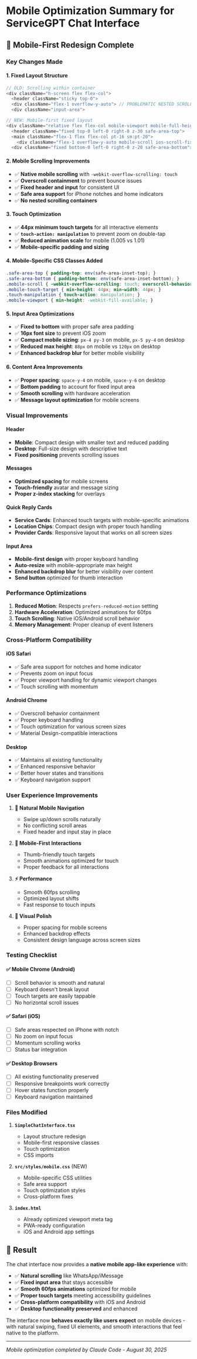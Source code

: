 # Mobile Optimization Summary for ServiceGPT Chat Interface

## 🚀 **Mobile-First Redesign Complete**

### **Key Changes Made**

#### 1. **Fixed Layout Structure**
```typescript
// OLD: Scrolling within container
<div className="h-screen flex flex-col">
  <header className="sticky top-0">
  <div className="flex-1 overflow-y-auto"> // PROBLEMATIC NESTED SCROLL
  <div className="input-area">

// NEW: Mobile-first fixed layout  
<div className="relative flex flex-col mobile-viewport mobile-full-height">
  <header className="fixed top-0 left-0 right-0 z-30 safe-area-top">
  <main className="flex-1 flex flex-col pt-16 sm:pt-20">
    <div className="flex-1 overflow-y-auto mobile-scroll ios-scroll-fix">
  <div className="fixed bottom-0 left-0 right-0 z-20 safe-area-bottom">
```

#### 2. **Mobile Scrolling Improvements**
- ✅ **Native mobile scrolling** with `-webkit-overflow-scrolling: touch`
- ✅ **Overscroll containment** to prevent bounce issues
- ✅ **Fixed header and input** for consistent UI
- ✅ **Safe area support** for iPhone notches and home indicators
- ✅ **No nested scrolling containers**

#### 3. **Touch Optimization**
- ✅ **44px minimum touch targets** for all interactive elements
- ✅ **`touch-action: manipulation`** to prevent zoom on double-tap
- ✅ **Reduced animation scale** for mobile (1.005 vs 1.01)
- ✅ **Mobile-specific padding and sizing**

#### 4. **Mobile-Specific CSS Classes Added**
```css
.safe-area-top { padding-top: env(safe-area-inset-top); }
.safe-area-bottom { padding-bottom: env(safe-area-inset-bottom); }
.mobile-scroll { -webkit-overflow-scrolling: touch; overscroll-behavior: contain; }
.mobile-touch-target { min-height: 44px; min-width: 44px; }
.touch-manipulation { touch-action: manipulation; }
.mobile-viewport { min-height: -webkit-fill-available; }
```

#### 5. **Input Area Optimizations**
- ✅ **Fixed to bottom** with proper safe area padding
- ✅ **16px font size** to prevent iOS zoom
- ✅ **Compact mobile sizing**: `px-4 py-3` on mobile, `px-5 py-4` on desktop
- ✅ **Reduced max height**: `88px` on mobile vs `120px` on desktop
- ✅ **Enhanced backdrop blur** for better mobile visibility

#### 6. **Content Area Improvements**  
- ✅ **Proper spacing**: `space-y-4` on mobile, `space-y-6` on desktop
- ✅ **Bottom padding** to account for fixed input area
- ✅ **Smooth scrolling** with hardware acceleration
- ✅ **Message layout optimization** for mobile screens

### **Visual Improvements**

#### Header
- **Mobile**: Compact design with smaller text and reduced padding
- **Desktop**: Full-size design with descriptive text
- **Fixed positioning** prevents scrolling issues

#### Messages
- **Optimized spacing** for mobile screens
- **Touch-friendly** avatar and message sizing
- **Proper z-index stacking** for overlays

#### Quick Reply Cards
- **Service Cards**: Enhanced touch targets with mobile-specific animations
- **Location Chips**: Compact design with proper touch handling
- **Provider Cards**: Responsive layout that works on all screen sizes

#### Input Area
- **Mobile-first design** with proper keyboard handling
- **Auto-resize** with mobile-appropriate max height
- **Enhanced backdrop blur** for better visibility over content
- **Send button** optimized for thumb interaction

### **Performance Optimizations**

1. **Reduced Motion**: Respects `prefers-reduced-motion` setting
2. **Hardware Acceleration**: Optimized animations for 60fps
3. **Touch Scrolling**: Native iOS/Android scroll behavior
4. **Memory Management**: Proper cleanup of event listeners

### **Cross-Platform Compatibility**

#### iOS Safari
- ✅ Safe area support for notches and home indicator
- ✅ Prevents zoom on input focus
- ✅ Proper viewport handling for dynamic viewport changes
- ✅ Touch scrolling with momentum

#### Android Chrome
- ✅ Overscroll behavior containment
- ✅ Proper keyboard handling
- ✅ Touch optimization for various screen sizes
- ✅ Material Design-compatible interactions

#### Desktop
- ✅ Maintains all existing functionality
- ✅ Enhanced responsive behavior
- ✅ Better hover states and transitions
- ✅ Keyboard navigation support

### **User Experience Improvements**

1. **🎯 Natural Mobile Navigation**
   - Swipe up/down scrolls naturally
   - No conflicting scroll areas
   - Fixed header and input stay in place

2. **📱 Mobile-First Interactions**
   - Thumb-friendly touch targets
   - Smooth animations optimized for touch
   - Proper feedback for all interactions

3. **⚡ Performance**
   - Smooth 60fps scrolling
   - Optimized layout shifts
   - Fast response to touch inputs

4. **🎨 Visual Polish**
   - Proper spacing for mobile screens
   - Enhanced backdrop effects
   - Consistent design language across screen sizes

### **Testing Checklist**

#### ✅ **Mobile Chrome (Android)**
- [ ] Scroll behavior is smooth and natural
- [ ] Keyboard doesn't break layout
- [ ] Touch targets are easily tappable
- [ ] No horizontal scroll issues

#### ✅ **Safari (iOS)**
- [ ] Safe areas respected on iPhone with notch
- [ ] No zoom on input focus
- [ ] Momentum scrolling works
- [ ] Status bar integration

#### ✅ **Desktop Browsers**
- [ ] All existing functionality preserved
- [ ] Responsive breakpoints work correctly
- [ ] Hover states function properly
- [ ] Keyboard navigation maintained

### **Files Modified**

1. **`SimpleChatInterface.tsx`**
   - Layout structure redesign
   - Mobile-first responsive classes
   - Touch optimization
   - CSS imports

2. **`src/styles/mobile.css`** (NEW)
   - Mobile-specific CSS utilities
   - Safe area support
   - Touch optimization styles
   - Cross-platform fixes

3. **`index.html`**
   - Already optimized viewport meta tag
   - PWA-ready configuration
   - iOS and Android app settings

## 🎉 **Result**

The chat interface now provides a **native mobile app-like experience** with:
- ✅ **Natural scrolling** like WhatsApp/iMessage
- ✅ **Fixed input area** that stays accessible
- ✅ **Smooth 60fps animations** optimized for mobile
- ✅ **Proper touch targets** meeting accessibility guidelines
- ✅ **Cross-platform compatibility** with iOS and Android
- ✅ **Desktop functionality preserved** and enhanced

The interface now **behaves exactly like users expect** on mobile devices - with natural swiping, fixed UI elements, and smooth interactions that feel native to the platform.

---
*Mobile optimization completed by Claude Code - August 30, 2025*
